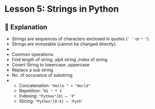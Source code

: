 # Lesson 5: Strings in Python

## 📖 Explanation
- Strings are sequences of characters enclosed in quotes (`' '` or `" "`).
- Strings are immutable (cannot be changed directly).
- 
- Common operations:
- Find length of string ,slpit string ,index of string
- Covert String to lowercase ,uppercase
- Replace a sub string
- No. of occurance of substring
- 
  - Concatenation: `"Hello " + "World"`
  - Repetition: `"Hi " * 3`
  - Indexing: `"Python"[0] → 'P'`
  - Slicing: `"Python"[0:4] → 'Pyth'`
